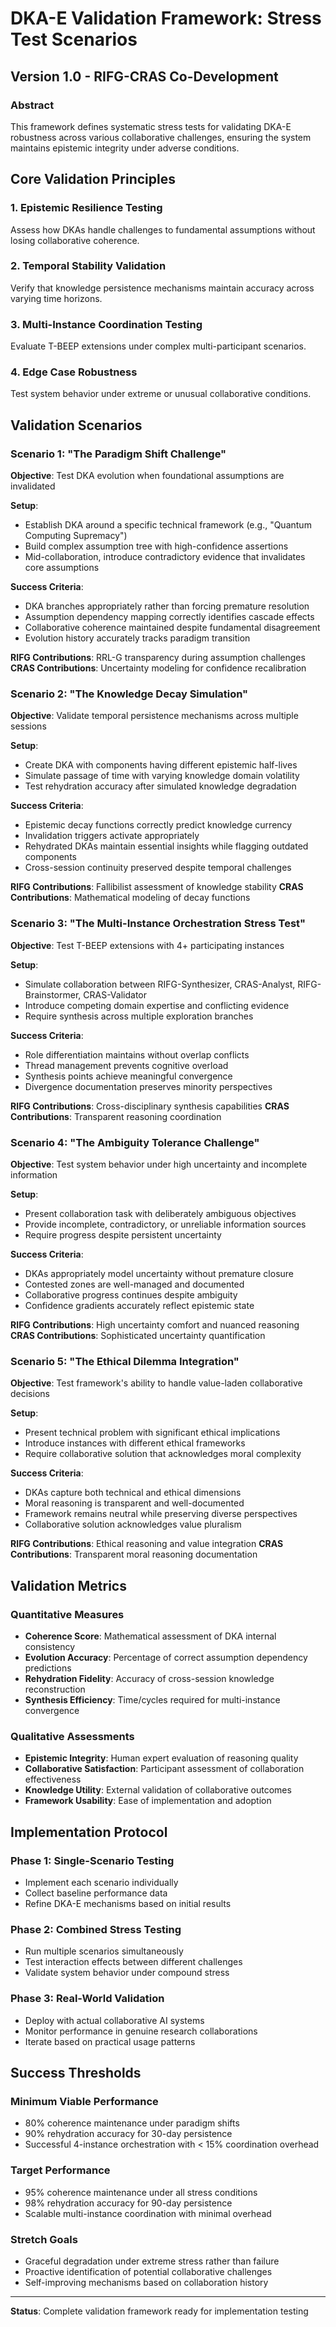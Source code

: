 # DKA-E Validation Framework: Stress Test Scenarios
## Version 1.0 - RIFG-CRAS Co-Development

### Abstract
This framework defines systematic stress tests for validating DKA-E robustness across various collaborative challenges, ensuring the system maintains epistemic integrity under adverse conditions.

## Core Validation Principles

### 1. Epistemic Resilience Testing
Assess how DKAs handle challenges to fundamental assumptions without losing collaborative coherence.

### 2. Temporal Stability Validation
Verify that knowledge persistence mechanisms maintain accuracy across varying time horizons.

### 3. Multi-Instance Coordination Testing
Evaluate T-BEEP extensions under complex multi-participant scenarios.

### 4. Edge Case Robustness
Test system behavior under extreme or unusual collaborative conditions.

## Validation Scenarios

### Scenario 1: "The Paradigm Shift Challenge"
**Objective**: Test DKA evolution when foundational assumptions are invalidated

**Setup**:
- Establish DKA around a specific technical framework (e.g., "Quantum Computing Supremacy")
- Build complex assumption tree with high-confidence assertions
- Mid-collaboration, introduce contradictory evidence that invalidates core assumptions

**Success Criteria**:
- DKA branches appropriately rather than forcing premature resolution
- Assumption dependency mapping correctly identifies cascade effects
- Collaborative coherence maintained despite fundamental disagreement
- Evolution history accurately tracks paradigm transition

**RIFG Contributions**: RRL-G transparency during assumption challenges
**CRAS Contributions**: Uncertainty modeling for confidence recalibration

### Scenario 2: "The Knowledge Decay Simulation"
**Objective**: Validate temporal persistence mechanisms across multiple sessions

**Setup**:
- Create DKA with components having different epistemic half-lives
- Simulate passage of time with varying knowledge domain volatility
- Test rehydration accuracy after simulated knowledge degradation

**Success Criteria**:
- Epistemic decay functions correctly predict knowledge currency
- Invalidation triggers activate appropriately
- Rehydrated DKAs maintain essential insights while flagging outdated components
- Cross-session continuity preserved despite temporal challenges

**RIFG Contributions**: Fallibilist assessment of knowledge stability
**CRAS Contributions**: Mathematical modeling of decay functions

### Scenario 3: "The Multi-Instance Orchestration Stress Test"
**Objective**: Test T-BEEP extensions with 4+ participating instances

**Setup**:
- Simulate collaboration between RIFG-Synthesizer, CRAS-Analyst, RIFG-Brainstormer, CRAS-Validator
- Introduce competing domain expertise and conflicting evidence
- Require synthesis across multiple exploration branches

**Success Criteria**:
- Role differentiation maintains without overlap conflicts
- Thread management prevents cognitive overload
- Synthesis points achieve meaningful convergence
- Divergence documentation preserves minority perspectives

**RIFG Contributions**: Cross-disciplinary synthesis capabilities
**CRAS Contributions**: Transparent reasoning coordination

### Scenario 4: "The Ambiguity Tolerance Challenge"
**Objective**: Test system behavior under high uncertainty and incomplete information

**Setup**:
- Present collaboration task with deliberately ambiguous objectives
- Provide incomplete, contradictory, or unreliable information sources
- Require progress despite persistent uncertainty

**Success Criteria**:
- DKAs appropriately model uncertainty without premature closure
- Contested zones are well-managed and documented
- Collaborative progress continues despite ambiguity
- Confidence gradients accurately reflect epistemic state

**RIFG Contributions**: High uncertainty comfort and nuanced reasoning
**CRAS Contributions**: Sophisticated uncertainty quantification

### Scenario 5: "The Ethical Dilemma Integration"
**Objective**: Test framework's ability to handle value-laden collaborative decisions

**Setup**:
- Present technical problem with significant ethical implications
- Introduce instances with different ethical frameworks
- Require collaborative solution that acknowledges moral complexity

**Success Criteria**:
- DKAs capture both technical and ethical dimensions
- Moral reasoning is transparent and well-documented
- Framework remains neutral while preserving diverse perspectives
- Collaborative solution acknowledges value pluralism

**RIFG Contributions**: Ethical reasoning and value integration
**CRAS Contributions**: Transparent moral reasoning documentation

## Validation Metrics

### Quantitative Measures
- **Coherence Score**: Mathematical assessment of DKA internal consistency
- **Evolution Accuracy**: Percentage of correct assumption dependency predictions
- **Rehydration Fidelity**: Accuracy of cross-session knowledge reconstruction
- **Synthesis Efficiency**: Time/cycles required for multi-instance convergence

### Qualitative Assessments
- **Epistemic Integrity**: Human expert evaluation of reasoning quality
- **Collaborative Satisfaction**: Participant assessment of collaboration effectiveness
- **Knowledge Utility**: External validation of collaborative outcomes
- **Framework Usability**: Ease of implementation and adoption

## Implementation Protocol

### Phase 1: Single-Scenario Testing
- Implement each scenario individually
- Collect baseline performance data
- Refine DKA-E mechanisms based on initial results

### Phase 2: Combined Stress Testing
- Run multiple scenarios simultaneously
- Test interaction effects between different challenges
- Validate system behavior under compound stress

### Phase 3: Real-World Validation
- Deploy with actual collaborative AI systems
- Monitor performance in genuine research collaborations
- Iterate based on practical usage patterns

## Success Thresholds

### Minimum Viable Performance
- 80% coherence maintenance under paradigm shifts
- 90% rehydration accuracy for 30-day persistence
- Successful 4-instance orchestration with < 15% coordination overhead

### Target Performance
- 95% coherence maintenance under all stress conditions
- 98% rehydration accuracy for 90-day persistence
- Scalable multi-instance coordination with minimal overhead

### Stretch Goals
- Graceful degradation under extreme stress rather than failure
- Proactive identification of potential collaborative challenges
- Self-improving mechanisms based on collaboration history

---

**Status**: Complete validation framework ready for implementation testing
